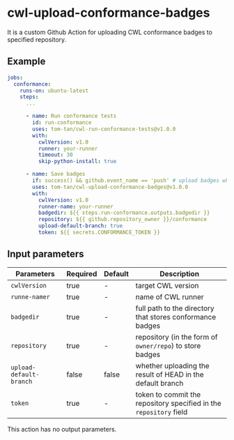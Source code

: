 # cwl-upload-conformance-badges
It is a custom Github Action for uploading CWL conformance badges to specified repository.

## Example

```yaml
jobs:
  conformance:
    runs-on: ubuntu-latest
    steps:
      ...

      - name: Run conformance tests
        id: run-conformance
        uses: tom-tan/cwl-run-conformance-tests@v1.0.0
        with:
          cwlVersion: v1.0
          runner: your-runner
          timeout: 30
          skip-python-install: true

      - name: Save badges
        if: success() && github.event_name == 'push' # upload badges when this action is invoked by `push` event
        uses: tom-tan/cwl-upload-conformance-badges@v1.0.0
        with:
          cwlVersion: v1.0
          runner-name: your-runner
          badgedir: ${{ steps.run-conformance.outputs.badgedir }}
          repository: ${{ github.repository_owner }}/conformance
          upload-default-branch: true
          token: ${{ secrets.CONFORMANCE_TOKEN }}
```

## Input parameters

| Parameters | Required | Default | Description |
|---|---|---|---|
| `cwlVersion` | true | - | target CWL version |
| `runne-namer` | true | - | name of CWL runner |
| `badgedir` | true | - | full path to the directory that stores conformance badges |
| `repository` | true | - | repository (in the form of `owner/repo`) to store badges |
| `upload-default-branch` | false | false | whether uploading the result of HEAD in the default branch |
| `token` | true | - | token to commit the repository specified in the `repository` field |

This action has no output parameters.

